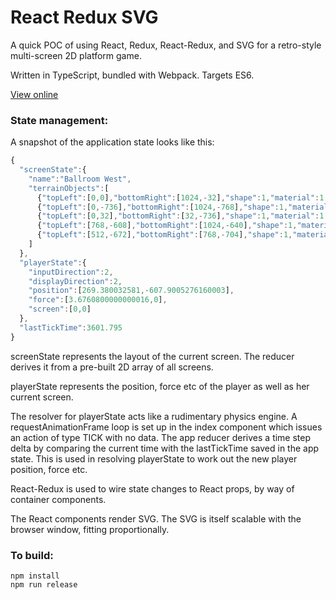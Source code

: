 # React Redux SVG

A quick POC of using React, Redux, React-Redux, and SVG for a retro-style multi-screen 2D platform game.

Written in TypeScript, bundled with Webpack. Targets ES6.

[View online](http://booleanoperations.com/ReactReduxSVG)

### State management:

A snapshot of the application state looks like this:

```javascript
{
  "screenState":{
    "name":"Ballroom West",
    "terrainObjects":[
      {"topLeft":[0,0],"bottomRight":[1024,-32],"shape":1,"material":1,"style":1},
      {"topLeft":[0,-736],"bottomRight":[1024,-768],"shape":1,"material":1,"style":1},
      {"topLeft":[0,32],"bottomRight":[32,-736],"shape":1,"material":1,"style":1},
      {"topLeft":[768,-608],"bottomRight":[1024,-640],"shape":1,"material":1,"style":1},
      {"topLeft":[512,-672],"bottomRight":[768,-704],"shape":1,"material":1,"style":1}
    ]
  },
  "playerState":{
    "inputDirection":2,
    "displayDirection":2,
    "position":[269.380032581,-607.9005276160003],
    "force":[3.6760800000000016,0],
    "screen":[0,0]
  },
  "lastTickTime":3601.795
}
```

screenState represents the layout of the current screen. The reducer derives it from a pre-built 2D array of all screens.

playerState represents the position, force etc of the player as well as her current screen.

The resolver for playerState acts like a rudimentary physics engine. A requestAnimationFrame loop is set up in the index component which issues an action of type TICK with no data. The app reducer derives a time step delta by comparing the current time with the lastTickTime saved in the app state. This is used in resolving playerState to work out the new player position, force etc.

React-Redux is used to wire state changes to React props, by way of container components.

The React components render SVG. The SVG is itself scalable with the browser window, fitting proportionally.

### To build:
```
npm install
npm run release
```